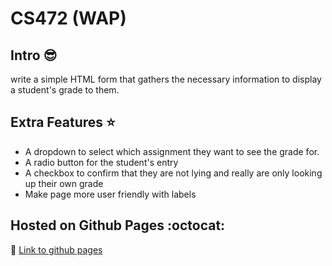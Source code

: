 # CS472 (WAP)


## Intro :sunglasses:

write a simple HTML form that gathers the necessary information to display a student's grade to them.


## Extra Features :star:

- A dropdown to select which assignment they want to see the grade for.
- A radio button for the student's entry
- A checkbox to confirm that they are not lying and really are only looking up their own grade
- Make page more user friendly with labels


## Hosted on Github Pages :octocat:

:link: [Link to github pages](https://chunkingz.github.io/CS472/movie-review/tmnt.html)
